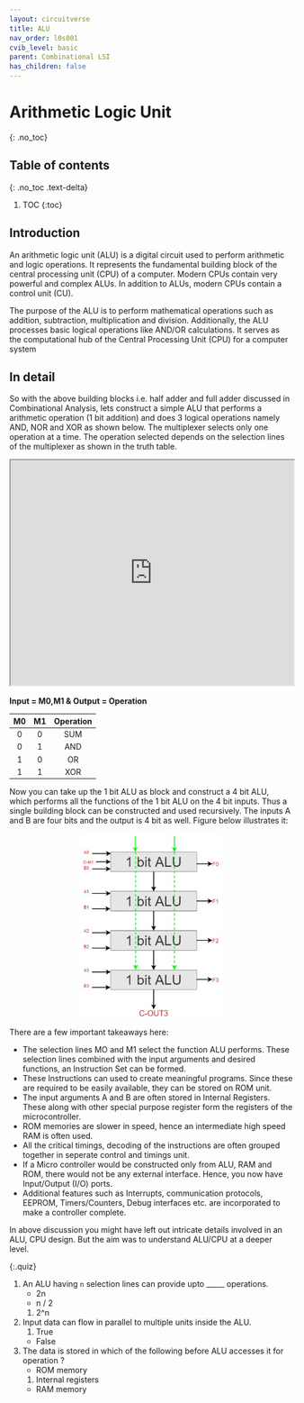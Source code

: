 ```yaml
---
layout: circuitverse
title: ALU
nav_order: l0s001
cvib_level: basic
parent: Combinational LSI
has_children: false
---
```



# Arithmetic Logic Unit
{: .no_toc}


## Table of contents
{: .no_toc .text-delta}

1. TOC
{:toc}

## Introduction
An arithmetic logic unit (ALU) is a digital circuit used to perform arithmetic and logic operations. It represents the fundamental building block of the central processing unit (CPU) of a computer. Modern CPUs contain very powerful and complex ALUs. In addition to ALUs, modern CPUs contain a control unit (CU).

The purpose of the ALU is to perform mathematical operations such as addition, subtraction, multiplication and division. Additionally, the ALU processes basic logical operations like AND/OR calculations. It serves as the computational hub of the Central Processing Unit (CPU) for a computer system

## In detail
So with the above building blocks i.e. half adder and full adder discussed in Combinational Analysis, lets construct a simple ALU that performs a arithmetic operation (1 bit addition) and does 3 logical operations namely AND, NOR and XOR as shown below. The multiplexer selects only one operation at a time. The operation selected depends on the selection lines of the multiplexer as shown in the truth table.

<iframe width="100%" height="400px" src="https://circuitverse.org/simulator/embed/42961" id="alu_01" scrolling="no" webkitAllowFullScreen mozAllowFullScreen allowFullScreen> </iframe>

**Input = M0,M1 & 
Output = Operation**

|M0|M1|Operation|
|:-:|:-:|:-------:|
|0	|0	|SUM|
|0	|1	|AND|
|1	|0	|OR|
|1	|1	|XOR|


Now you can take up the 1 bit ALU as block and construct a 4 bit ALU, which performs all the functions of the 1 bit ALU on the 4 bit inputs. Thus a single building block can be constructed and used recursively. The inputs A and B are four bits and the output is 4 bit as well. Figure below illustrates it:

<div style="text-align:center" ><img src="/assets/images/360px-4BITALU.jpg" /></div>

There are a few important takeaways here:
- The selection lines MO and M1 select the function ALU performs. These selection lines combined with the input arguments and desired functions, an Instruction Set can be formed.
- These Instructions can used to create meaningful programs. Since these are required to be easily available, they can be stored on ROM unit.
- The input arguments A and B are often stored in Internal Registers. These along with other special purpose register form the registers of the microcontroller.
- ROM memories are slower in speed, hence an intermediate high speed RAM is often used.
- All the critical timings, decoding of the instructions are often grouped together in seperate control and timings unit.
- If a Micro controller would be constructed only from ALU, RAM and ROM, there would not be any external interface. Hence, you now have Input/Output (I/O) ports.
- Additional features such as Interrupts, communication protocols, EEPROM, Timers/Counters, Debug interfaces etc. are incorporated to make a controller complete.

In above discussion you might have left out intricate details involved in an ALU, CPU design. But the aim was to understand ALU/CPU at a deeper level.

<style>
img{
    max-width:50%;
}
</style>

{:.quiz}
1. An ALU having `n` selection lines can provide upto _____ operations.
	* 2n
	* n / 2
	1. 2^n
2. Input data can flow in parallel to multiple units inside the ALU.
	1. True
	* False
3. The data is stored in which of the following before ALU accesses it for operation ?
	* ROM memory
	1. Internal registers
	* RAM memory
